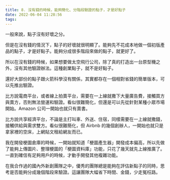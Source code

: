 ```yaml
---
title: 8. 沒有錢的時候，能夠簡化、分階段驗證的點子，才是好點子
date: 2022-06-04 11:28:56
tags:
---
```

一般來說，點子沒有好壞之分。

但是在沒有錢的情況下，點子的好壞就很明顯了。能夠先不花成本地做一個初版產品的點子，才是好點子。能夠分成很多階段來做的點子，就更好了。

所以在沒有錢的時候，如果想要做太空飛行公司，除了真的打造出一台原型機之外，沒有其他驗證辦法。這種創業點子，就不是好點子。

還好大部份的點子跟火箭科學沒有關係，其實都存在一個相對省錢的簡單版本，可以先推出驗證。

比方說電商平台，或者線上拍賣平台，需要在一上線就撒下大量廣告費，接觸買方與賣方，否則無法營運和驗證。看似很難簡化，但還是可以先從針對某種小眾市場開始。Amazon 公司一開始也就只有賣書。

比方說共享經濟平台，不論是主打叫車、外送、住宿，同樣需要在一上線就撒錢，接觸供給與需求雙方。看似很難簡化，但 Airbnb 的幾個創辦人，一開始也就只是拿家裡的空床，上網貼文租給網友而已。

我在開發梗圖倉庫的時候，一開始就知道「梗圖產生器」開發成本偏高，所以先做了能夠上傳圖片、整理梗圖的「梗圖資料庫」功能，只花了幾天就先上線推廣了。一直到確信有足夠用戶的時候，才動手開發其他複雜功能。

在我合作過的國內外新創團隊之中，優秀的團隊總是能夠在評估新點子的同時，思考是否能夠分成幾個階段來驗證。這讓團隊大幅省下時間、金錢，少走冤枉路。
